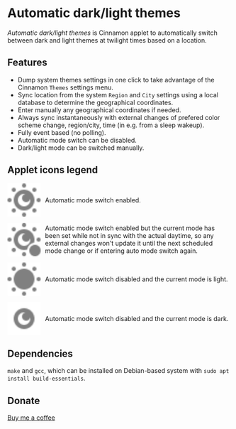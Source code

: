 # Automatic dark/light themes

*Automatic dark/light themes* is Cinnamon applet to automatically switch between dark and light themes at twilight times based on a location.

## Features

- Dump system themes settings in one click to take advantage of the Cinnamon `Themes` settings menu.
- Sync location from the system `Region` and `City` settings using a local database to determine the geographical coordinates.
- Enter manually any geographical coordinates if needed.
- Always sync instantaneously with external changes of prefered color scheme change, region/city, time (in e.g. from a sleep wakeup).
- Fully event based (no polling).
- Automatic mode switch can be disabled.
- Dark/light mode can be switched manually.

## Applet icons legend

<div style="display: flex; align-items: center;">
    <img src="https://raw.githubusercontent.com/linuxmint/cinnamon-spices-applets/master/auto-dark-light@gihaume/files/auto-dark-light@gihaume/icons/auto-symbolic.svg" alt="Auto" width="75" height="75" style="margin-right: 10px;">
    Automatic mode switch enabled.
</div>
<p>
<div style="display: flex; align-items: center;">
    <img src="https://raw.githubusercontent.com/linuxmint/cinnamon-spices-applets/master/auto-dark-light@gihaume/files/auto-dark-light@gihaume/icons/auto-inverted-symbolic.svg" alt="Auto inverted" width="75" height="75" style="margin-right: 10px;">
    Automatic mode switch enabled but the current mode has been set while not in sync with the actual daytime, so any external changes won't update it until the next scheduled mode change or if entering auto mode switch again.
</div>
<p>
<div style="display: flex; align-items: center;">
    <img src="https://raw.githubusercontent.com/linuxmint/cinnamon-spices-applets/master/auto-dark-light@gihaume/files/auto-dark-light@gihaume/icons/light-symbolic.svg" alt="Light" width="75" height="75" style="margin-right: 10px;">
    Automatic mode switch disabled and the current mode is light.
</div>
<p>
<div style="display: flex; align-items: center;">
    <img src="https://raw.githubusercontent.com/linuxmint/cinnamon-spices-applets/master/auto-dark-light@gihaume/files/auto-dark-light@gihaume/icons/dark-symbolic.svg" alt="Dark" width="75" height="75" style="margin-right: 10px;">
    Automatic mode switch disabled and the current mode is dark.
</div>
<p>

## Dependencies

`make` and `gcc`, which can be installed on Debian-based system with `sudo apt install build-essentials`.

## Donate

[Buy me a coffee](https://buymeacoffee.com/gihaume)
